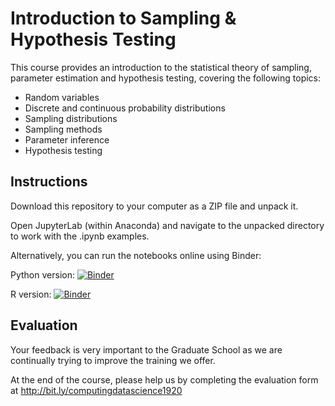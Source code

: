 # Introduction to Sampling & Hypothesis Testing

This course provides an introduction to the statistical theory of sampling, parameter estimation and hypothesis testing, covering the following topics:

- Random variables
- Discrete and continuous probability distributions
- Sampling distributions
- Sampling methods
- Parameter inference
- Hypothesis testing


## Instructions
Download this repository to your computer as a ZIP file and unpack it.

Open JupyterLab (within Anaconda) and navigate to the unpacked directory to work with the .ipynb examples.

Alternatively, you can run the notebooks online using Binder: 

Python version: [![Binder](https://mybinder.org/badge_logo.svg)](https://mybinder.org/v2/gh/johnpinney/sampling_and_hypothesis_testing/master?urlpath=jupyter/python_version/)

R version: [![Binder](https://mybinder.org/badge_logo.svg)](https://mybinder.org/v2/gh/johnpinney/sampling_and_hypothesis_testing/master?urlpath=jupyter/R_version/)


## Evaluation

Your feedback is very important to the Graduate School as we are continually trying to improve the training we offer.

At the end of the course, please help us by completing the evaluation form at
http://bit.ly/computingdatascience1920
